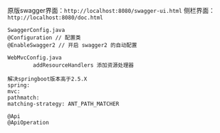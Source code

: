 原版swagger界面：`http://localhost:8080/swagger-ui.html`
侧栏界面：`http://localhost:8080/doc.html`
```
SwaggerConfig.java
@Configuration // 配置类
@EnableSwagger2 // 开启 swagger2 的自动配置

WebMvcConfig.java
        addResourceHandlers 添加资源处理器
```
```
解决springboot版本高于2.5.X
spring:
mvc:
pathmatch:
matching-strategy: ANT_PATH_MATCHER
```
```
@Api
@ApiOperation
```

